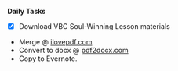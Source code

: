 **Daily Tasks**

- [X] Download VBC Soul-Winning Lesson materials
- Merge @ [ilovepdf.com](https://www.ilovepdf.com/merge_pdf)
- Convert to docx @ [pdf2docx.com](https://pdf2docx.com/)
- Copy to Evernote.